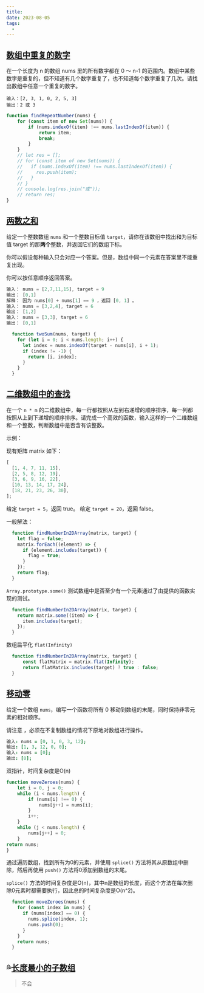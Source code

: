 ```yaml
---
title: 
date: 2023-08-05
tags:
  - 
---
```


## [数组中重复的数字](https://www.lanqiao.cn/problems/2494/learning)

在一个长度为 n 的数组 nums 里的所有数字都在 0 ～ n-1 的范围内。数组中某些数字是重复的，但不知道有几个数字重复了，也不知道每个数字重复了几次。请找出数组中任意一个重复的数字。

```
输入：[2, 3, 1, 0, 2, 5, 3]
输出：2 或 3
```

```js
function findRepeatNumber(nums) {
    for (const item of new Set(nums)) {
        if (nums.indexOf(item) !== nums.lastIndexOf(item)) {
            return item;
            break;
        }
    }
    // let res = [];
    // for (const item of new Set(nums)) {
    //   if (nums.indexOf(item) !== nums.lastIndexOf(item)) {
    //     res.push(item);
    //   }
    // }
    // console.log(res.join("或"));
    // return res;
}
```

## [两数之和](https://www.lanqiao.cn/problems/2495/learning/)

给定一个整数数组 `nums` 和一个整数目标值 `target`，请你在该数组中找出和为目标值 target 的那**两个**整数，并返回它们的数组下标。

你可以假设每种输入只会对应一个答案。但是，数组中同一个元素在答案里不能重复出现。

你可以按任意顺序返回答案。

```js
输入： nums = [2,7,11,15], target = 9
输出： [0,1]
解释： 因为 nums[0] + nums[1] == 9 ，返回 [0, 1] 。
输入： nums = [3,2,4], target = 6
输出： [1,2]
输入： nums = [3,3], target = 6
输出： [0,1]
```

```js
  function twoSum(nums, target) {
    for (let i = 0; i < nums.length; i++) {
      let index = nums.indexOf(target - nums[i], i + 1);
      if (index != -1) {
        return [i, index];
      }
    }
  }
```

## [二维数组中的查找](https://www.lanqiao.cn/problems/2497/learning/)

在一个 `n * m` 的二维数组中，每一行都按照从左到右递增的顺序排序，每一列都按照从上到下递增的顺序排序。请完成一个高效的函数，输入这样的一个二维数组和一个整数，判断数组中是否含有该整数。

示例：

现有矩阵 matrix 如下：

```js
[
  [1, 4, 7, 11, 15],
  [2, 5, 8, 12, 19],
  [3, 6, 9, 16, 22],
  [10, 13, 14, 17, 24],
  [18, 21, 23, 26, 30],
];
```

给定 `target = 5`，返回 true。 给定 `target = 20`，返回 false。

一般解法：

```js
  function findNumberIn2DArray(matrix, target) {
    let flag = false;
    matrix.forEach((element) => {
      if (element.includes(target)) {
        flag = true;
      }
    });
    return flag;
  }
```

 `Array.prototype.some()`  测试数组中是否至少有一个元素通过了由提供的函数实现的测试。

```js
  function findNumberIn2DArray(matrix, target) {
    return matrix.some((item) => {
      item.includes(target);
    });
  }
```

数组扁平化 `flat(Infinity)`

```js
  function findNumberIn2DArray(matrix, target) {
      const flatMatrix = matrix.flat(Infinity);
      return flatMatrix.includes(target) ? true : false;
  }
```

## [移动零](https://www.lanqiao.cn/problems/2499/learning/)

给定一个数组 `nums`，编写一个函数将所有 0 移动到数组的末尾，同时保持非零元素的相对顺序。

请注意 ，必须在不复制数组的情况下原地对数组进行操作。

```j
输入: nums = [0, 1, 0, 3, 12];
输出: [1, 3, 12, 0, 0];
输入: nums = [0];
输出: [0];
```

双指针，时间复杂度是O(n)

```js
function moveZeroes(nums) {
    let i = 0, j = 0;
    while (i < nums.length) {
        if (nums[i] !== 0) {
            nums[j++] = nums[i];
        }
        i++;
    }
    while (j < nums.length) {
        nums[j++] = 0;
    }
return nums;
}
```

通过遍历数组，找到所有为0的元素，并使用 `splice()` 方法将其从原数组中删除，然后再使用 `push()` 方法将0添加到数组的末尾。

`splice()` 方法的时间复杂度是O(n)，其中n是数组的长度，而这个方法在每次删除0元素时都需要执行，因此总的时间复杂度是O(n^2)。

```js
  function moveZeroes(nums) {
    for (const index in nums) {
      if (nums[index] == 0) {
        nums.splice(index, 1);
        nums.push(0);
      }
    }
    return nums;
  }
```

## 💦[长度最小的子数组](https://leetcode.cn/problems/minimum-size-subarray-sum/description/)

> 不会

